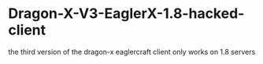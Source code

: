 # Dragon-X-V3-EaglerX-1.8-hacked-client
the third version of the dragon-x eaglercraft client only works on 1.8 servers 
